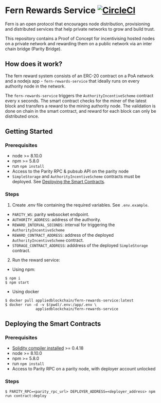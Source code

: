 # Fern Rewards Service [![CircleCI](https://circleci.com/gh/appliedblockchain/fern-rewards-service.svg?style=svg&circle-token=07418305938c8b6845678298816a782826d7ca2d)](https://circleci.com/gh/appliedblockchain/fern-rewards-service)

Fern is an open protocol that encourages node distribution, provisioning and distributed services that help private networks to grow and build trust.

This repository contains a Proof of Concept for incentivising hosted nodes on a private network and rewarding them on a public network via an inter chain bridge (Parity Bridge).

## How does it work?
The fern reward system consists of an ERC-20 contract on a PoA network and a nodejs app - `fern-rewards-service` that ideally runs on every authority node in the network.

The `fern-rewards-service` triggers the `AuthorityIncentiveScheme` contract every x seconds. The smart contract checks for the miner of the latest block and transfers a reward to the mining authority node. The validation is done on chain in the smart contract, and reward for each block can only be distributed once.

## Getting Started

### Prerequisites
- node >= 8.10.0
- npm >= 5.8.0
- run `npm install`
- Access to the Parity RPC & pubsub API on the parity node
- `SimpleStorage` and `AuthorityIncentiveScheme` contracts must be deployed. See [Deploying the Smart Contracts](#deploying-the-smart-contracts).

### Steps
1. Create .env file containing the required variables. See `.env.example`.
  - `PARITY_WS`: parity websocket endpoint.
  - `AUTHORITY_ADDRESS`: address of the authority.
  - `REWARD_INTERVAL_SECONDS`: interval for triggering the `AuthorityIncentiveScheme`
  - `REWARD_CONTRACT_ADDRESS`: address of the deployed `AuthorityIncentiveScheme` contract.
  - `STORAGE_CONTRACT_ADDRESS`: adddress of the deployed `SimpleStorage` contract.

2. Run the reward service:
  - Using npm:
  ```
  $ npm i
  $ npm start
  ```
  - Using docker
  ```
  $ docker pull appliedblockchain/fern-rewards-service:latest
  $ docker run -d -v $(pwd)/.env:/app/.env \
                appliedblockchain/fern-rewards-service
  ```

## Deploying the Smart Contracts

### Prerequisites
- [Solidity compiler installed](http://solidity.readthedocs.io/en/latest/installing-solidity.html) >= 0.4.18
- node >= 8.10.0
- npm >= 5.8.0
- run `npm install`
- Access to Parity RPC on a parity node, with deployer account unlocked

### Steps
```
$ PARITY_RPC=<parity_rpc_url> DEPLOYER_ADDRESS=<deployer_address> npm run contract:deploy
```
